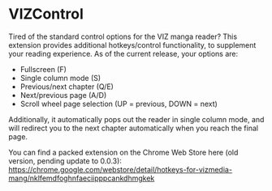 # VIZControl

Tired of the standard control options for the VIZ manga reader? This extension provides additional hotkeys/control functionality, to supplement your reading experience. As of the current release, your options are:  
- Fullscreen (F)
- Single column mode (S)
- Previous/next chapter (Q/E)
- Next/previous page (A/D)
- Scroll wheel page selection (UP = previous, DOWN = next)

Additionally, it automatically pops out the reader in single column mode, and will redirect you to the next chapter automatically when you reach the final page. 

You can find a packed extension on the Chrome Web Store here (old version, pending update to 0.0.3):
https://chrome.google.com/webstore/detail/hotkeys-for-vizmedia-mang/nklfemdfoghnfaeciipppcankdhmgkek
